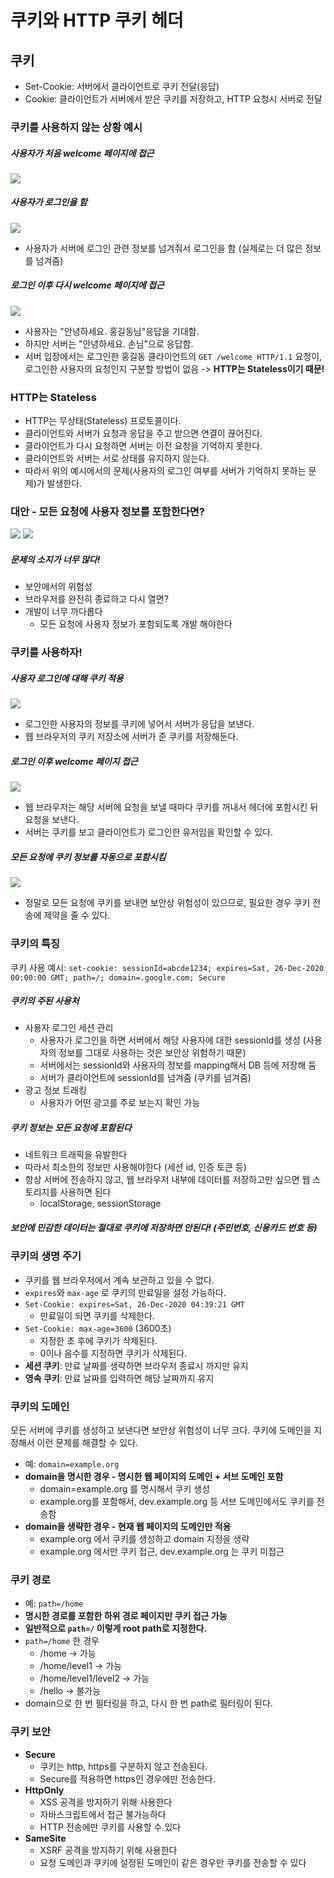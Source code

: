 # 쿠키와 HTTP 쿠키 헤더

## 쿠키
- Set-Cookie: 서버에서 클라이언트로 쿠키 전달(응답)
- Cookie: 클라이언트가 서버에서 받은 쿠키를 저장하고, HTTP 요청시 서버로 전달

### 쿠키를 사용하지 않는 상황 예시
##### 사용자가 처음 welcome 페이지에 접근
![](스크린샷%202022-04-26%20오후%201.09.08.png)

##### 사용자가 로그인을 함
![](스크린샷%202022-04-26%20오후%201.09.22.png)
- 사용자가 서버에 로그인 관련 정보를 넘겨줘서 로그인을 함 (실제로는 더 많은 정보를 넘겨줌)

##### 로그인 이후 다시 welcome 페이지에 접근
![](스크린샷%202022-04-26%20오후%201.11.00.png)
- 사용자는 "안녕하세요. 홍길동님"응답을 기대함.
- 하지만 서버는 "안녕하세요. 손님"으로 응답함.
- 서버 입장에서는 로그인한 홍길동 클라이언트의 `GET /welcome HTTP/1.1` 요청이, 로그인한 사용자의 요청인지 구분할 방법이 없음 -> **HTTP는 Stateless이기 때문!**


### HTTP는 Stateless
- HTTP는 무상태(Stateless) 프로토콜이다.
- 클라이언트와 서버가 요청과 응답을 주고 받으면 연결이 끊어진다.
- 클라이언트가 다시 요청하면 서버는 이전 요청을 기억하지 못한다.
- 클라이언트와 서버는 서로 상태를 유지하지 않는다.
- 따라서 위의 예시에서의 문제(사용자의 로그인 여부를 서버가 기억하지 못하는 문제)가 발생한다.


### 대안 - 모든 요청에 사용자 정보를 포함한다면?
![](스크린샷%202022-04-26%20오후%201.14.23.png)
![](스크린샷%202022-04-26%20오후%201.14.51.png)

##### 문제의 소지가 너무 많다!
- 보안에서의 위험성
- 브라우저를 완전히 종료하고 다시 열면?
- 개발이 너무 까다롭다
	- 모든 요청에 사용자 정보가 포함되도록 개발 해야한다


### 쿠키를 사용하자!
##### 사용자 로그인에 대해 쿠키 적용
![](스크린샷%202022-04-26%20오후%201.16.55.png)
- 로그인한 사용자의 정보를 쿠키에 넣어서 서버가 응답을 보낸다.
- 웹 브라우저의 쿠키 저장소에 서버가 준 쿠키를 저장해둔다.

##### 로그인 이후 welcome 페이지 접근
![](스크린샷%202022-04-26%20오후%201.18.14.png)
- 웹 브라우저는 해당 서버에 요청을 보낼 때마다 쿠키를 꺼내서 헤더에 포함시킨 뒤 요청을 보낸다.
- 서버는 쿠키를 보고 클라이언트가 로그인한 유저임을 확인할 수 있다.

##### 모든 요청에 쿠키 정보를 자동으로 포함시킴
![](스크린샷%202022-04-26%20오후%201.19.41.png)
- 정말로 모든 요청에 쿠키를 보내면 보안상 위험성이 있으므로, 필요한 경우 쿠키 전송에 제약을 줄 수 있다.

### 쿠키의 특징
쿠키 사용 예시: `set-cookie: sessionId=abcde1234; expires=Sat, 26-Dec-2020 00:00:00 GMT; path=/; domain=.google.com; Secure`

##### 쿠키의 주된 사용처
- 사용자 로그인 세션 관리 
	- 사용자가 로그인을 하면 서버에서 해당 사용자에 대한 sessionId를 생성 (사용자의 정보를 그대로 사용하는 것은 보안상 위험하기 때문)
	- 서버에서는 sessionId와 사용자의 정보를 mapping해서 DB 등에 저장해 둠
	- 서버가 클라이언트에 sessionId를 넘겨줌 (쿠키를 넘겨줌)
- 광고 정보 트래킹
	- 사용자가 어떤 광고를 주로 보는지 확인 가능

##### 쿠키 정보는 모든 요청에 포함된다
- 네트워크 트래픽을 유발한다
- 따라서 최소한의 정보만 사용해야한다 (세션 id, 인증 토큰 등)
- 항상 서버에 전송하지 않고, 웹 브라우저 내부에 데이터를 저장하고만 싶으면 웹 스토리지를 사용하면 된다
	- localStorage, sessionStorage

 ##### 보안에 민감한 데이터는 절대로 쿠키에 저장하면 안된다! (주민번호, 신용카드 번호 등)


### 쿠키의 생명 주기
- 쿠키를 웹 브라우저에서 계속 보관하고 있을 수 없다.
- `expires`와 `max-age` 로 쿠키의 만료일을 설정 가능하다.
- `Set-Cookie: expires=Sat, 26-Dec-2020 04:39:21 GMT`
	- 만료일이 되면 쿠키를 삭제한다.
- `Set-Cookie: max-age=3600` (3600초)
	- 지정한 초 후에 쿠키가 삭제된다.
	- 0이나 음수를 지정하면 쿠키가 삭제된다.
- **세션 쿠키**: 만료 날짜를 생략하면 브라우저 종료시 까지만 유지
- **영속 쿠키**: 만료 날짜를 입력하면 해당 날짜까지 유지


### 쿠키의 도메인
모든 서버에 쿠키를 생성하고 보낸다면 보안상 위험성이 너무 크다. 쿠키에 도메인을 지정해서 이런 문제를 해결할 수 있다.

- 예: `domain=example.org`
- **domain을 명시한 경우 - 명시한 웹 페이지의 도메인 + 서브 도메인 포함**
	- domain=example.org 를 명시해서 쿠키 생성
	- example.org를 포함해서, dev.example.org 등 서브 도메인에서도 쿠키를 전송함
- **domain을 생략한 경우 - 현재 웹 페이지의 도메인만 적용**
	- example.org 에서 쿠키를 생성하고 domain 지정을 생략
	- example.org 에서만 쿠키 접근, dev.example.org 는 쿠키 미접근


### 쿠키 경로
- 예: `path=/home`
- **명시한 경로를 포함한 하위 경로 페이지만 쿠키 접근 가능**
- **일반적으로 `path=/` 이렇게 root path로 지정한다.**
- `path=/home` 한 경우
	- /home -> 가능
	- /home/level1 -> 가능
	- /home/level1/level2 -> 가능
	- /hello -> 불가능
- domain으로 한 번 필터링을 하고, 다시 한 번 path로 필터링이 된다.


### 쿠키 보안
- **Secure**
	- 쿠키는 http, https를 구분하지 않고 전송된다.
	- Secure를 적용하면 https인 경우에만 전송한다.
- **HttpOnly**
	- XSS 공격을 방지하기 위해 사용한다
	- 자바스크립트에서 접근 불가능하다
	- HTTP 전송에만 쿠키를 사용할 수 있다
- **SameSite**
	- XSRF 공격을 방지하기 위해 사용한다
	- 요청 도메인과 쿠키에 설정된 도메인이 같은 경우만 쿠키를 전송할 수 있다